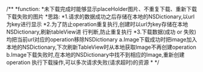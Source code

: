 /**
 *function:
 *未下载完成时能够显示placeHolder图片、不重复下载、重新下载下载失败的图片
 *思路:
 *1.请求的数据成功之后存储在本地的NSDictionary,以url为key进行显示
 *2.为了防止operation重复执行,创建时以url为key存储在本地NSDictionary,刷新tableView进 行判断,防止重复执行
 *3.下载数据(成功 or 失败)均把当前url对应的operation移除NSDictionary 
   a.Image下载成功时把image加入本地的NSDictionary,下次刷新TableView时从本地获取Image不再创建operation
   b.Image下载失败时,在本地的NSDictionary中找不到相应的Image,重新创建operation 执行下载操作,可以多次请求失败(请求超时)的资源
 *
 */
